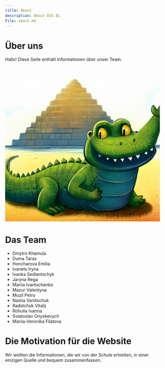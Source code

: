 ```yaml
---
title: About
description: About DSS B1
File: about.md
---
```

# Über uns

Hallo! Diese Seite enthält Informationen über unser Team.

![](https://raw.githubusercontent.com/pmozil/DSS_B1_Projekt/main/public/mainpagebg.png)

# Das Team

* Dmytro Khamula
* Duma Taras
* Honcharova Emilia
* Ivanets Iryna
* Ivanka Sedlantschyk
* Jaryna Rega
* Mariia Ivantschenko
* Mazur Valentyna
* Mozil Petro
* Nastia Variitschuk
* Radstchuk Vitalij
* Rohulia Ivanna
* Sviatoslav Onyskevych
* Mariia-Veronika Filatova

# Die Motivation für die Website

Wir wollten die Informationen, die wir von der Schule erhielten, in einer einzigen Quelle  und bequem zusammenfassen.